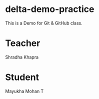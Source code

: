 # delta-demo-practice
This is a Demo for Git &amp; GitHub class.

# Teacher
Shradha Khapra

# Student
Mayukha Mohan T
